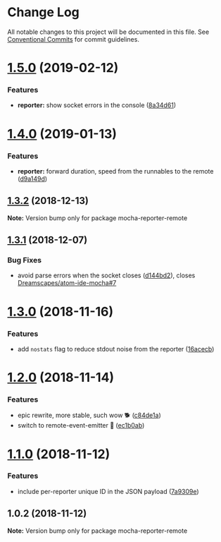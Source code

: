 # Change Log

All notable changes to this project will be documented in this file.
See [Conventional Commits](https://conventionalcommits.org) for commit guidelines.

# [1.5.0](https://github.com/Dreamscapes/atom-ide-mocha-core/compare/mocha-reporter-remote@1.4.0...mocha-reporter-remote@1.5.0) (2019-02-12)


### Features

* **reporter:** show socket errors in the console ([8a34d61](https://github.com/Dreamscapes/atom-ide-mocha-core/commit/8a34d61))





# [1.4.0](https://github.com/Dreamscapes/atom-ide-mocha-core/compare/mocha-reporter-remote@1.3.2...mocha-reporter-remote@1.4.0) (2019-01-13)


### Features

* **reporter:** forward duration, speed from the runnables to the remote ([d9a149d](https://github.com/Dreamscapes/atom-ide-mocha-core/commit/d9a149d))





## [1.3.2](https://github.com/Dreamscapes/atom-ide-mocha-core/compare/mocha-reporter-remote@1.3.1...mocha-reporter-remote@1.3.2) (2018-12-13)

**Note:** Version bump only for package mocha-reporter-remote





## [1.3.1](https://github.com/Dreamscapes/atom-ide-mocha-core/compare/mocha-reporter-remote@1.3.0...mocha-reporter-remote@1.3.1) (2018-12-07)


### Bug Fixes

* avoid parse errors when the socket closes ([d144bd2](https://github.com/Dreamscapes/atom-ide-mocha-core/commit/d144bd2)), closes [Dreamscapes/atom-ide-mocha#7](https://github.com/Dreamscapes/atom-ide-mocha/issues/7)





# [1.3.0](https://github.com/Dreamscapes/atom-ide-mocha-core/compare/mocha-reporter-remote@1.2.0...mocha-reporter-remote@1.3.0) (2018-11-16)


### Features

* add `nostats` flag to reduce stdout noise from the reporter ([16acecb](https://github.com/Dreamscapes/atom-ide-mocha-core/commit/16acecb))





# [1.2.0](https://github.com/Dreamscapes/atom-ide-mocha-core/compare/mocha-reporter-remote@1.1.0...mocha-reporter-remote@1.2.0) (2018-11-14)


### Features

* epic rewrite, more stable, such wow 🐕 ([c84de1a](https://github.com/Dreamscapes/atom-ide-mocha-core/commit/c84de1a))
* switch to remote-event-emitter 🚀 ([ec1b0ab](https://github.com/Dreamscapes/atom-ide-mocha-core/commit/ec1b0ab))





# [1.1.0](https://github.com/Dreamscapes/atom-ide-mocha-core/compare/mocha-reporter-remote@1.0.2...mocha-reporter-remote@1.1.0) (2018-11-12)


### Features

* include per-reporter unique ID in the JSON payload ([7a9309e](https://github.com/Dreamscapes/atom-ide-mocha-core/commit/7a9309e))





## 1.0.2 (2018-11-12)

**Note:** Version bump only for package mocha-reporter-remote
